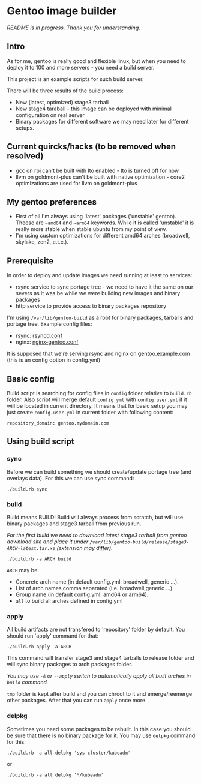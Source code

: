 # Gentoo image builder

_README is in progress. Thank you for understanding._

## Intro

As for me, gentoo is really good and flexible linux, but when you need to deploy it to 100
and more servers - you need a build server.

This project is an example scripts for such build server.

There will be three results of the build process:
* New (latest, optimized) stage3 tarball
* New stage4 taraball - this image can be deployed with minimal configuration on real server
* Binary packages for different software we may need later for different setups.

## Current quircks/hacks (to be removed when resolved)

* gcc on rpi can't be built with lto enabled - lto is turned off for now
* llvm on goldmont-plus can't be built with native optimization - core2 optimizations are used for llvm on goldmont-plus

## My gentoo preferences

* First of all I'm always using 'latest' packages ('unstable' gentoo). Theese are `~amd64` and `~arm64` keywords.
While it is called 'unstable' it is really more stable when stable ubuntu from my point of view.
* I'm using custom optimizations for different amd64 arches (broadwell, skylake, zen2, e.t.c.).

## Prerequisite

In order to deploy and update images we need running at least to services:
* rsync service to sync portage tree - we need to have it the same on our severs as it was be while we were building new images and binary packages
* http service to provide access to binary packages repository

I'm using `/var/lib/gentoo-build` as a root for binary packages, tarballs and portage tree.
Example config files:
* rsync: [rsyncd.conf](rsyncd.conf)
* nginx: [nginx-gentoo.conf](nginx-gentoo.conf)

It is supposed that we're serving rsync and nginx on gentoo.example.com (this is an config option in config.yml)

## Basic config

Build script is searching for config files in `config` folder relative to `build.rb` folder.
Also script will merge default `config.yml` with `config.user.yml` if it will be located in current directory.
It means that for basic setup you may just create `config.user.yml` in current folder with following content:

```
repository_domain: gentoo.mydomain.com
```

## Using build script

### sync

Before we can build something we should create/update portage tree (and overlays data).
For this we can use sync command:

```./build.rb sync```

### build

Build means BUILD! Build will always process from scratch, but will use binary packages and stage3 tarball from previous run.

_For the first build we need to download latest stage3 tarball from gentoo download site and place it under `/var/lib/gentoo-build/release/stage3-ARCH-latest.tar.xz` (extension may differ)._

```./build.rb -a ARCH build```

`ARCH` may be:
* Concrete arch name (in default config.yml: broadwell, generic ...).
* List of arch names comma separated (i.e. broadwell,generic ...).
* Group name (in default config.yml: amd64 or arm64).
* `all` to build all arches defined in config.yml

### apply

All build artifacts are not transfered to 'repository' folder by default. You should run 'apply' command for that:

```./build.rb apply -a ARCH```

This command will transfer stage3 and stage4 tarballs to release folder and will sync binary packages to arch packages folder.

_You may use `-A` or `--apply` switch to automatically apply all built arches in `build` command._

`tmp` folder is kept after build and you can chroot to it and emerge/reemerge other packages. After that you can run `apply` once more.

### delpkg

Sometimes you need some packages to be rebuilt. In this case you should be sure that there is no binary package for it. You may use `delpkg` command for this:

```./build.rb -a all delpkg 'sys-cluster/kubeadm'```

or

```./build.rb -a all delpkg '*/kubeadm'```
